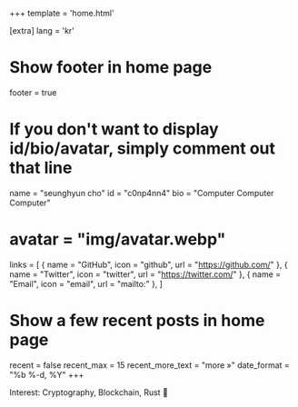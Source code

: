 +++
template = 'home.html'

[extra]
lang = 'kr'

# Show footer in home page
footer = true

# If you don't want to display id/bio/avatar, simply comment out that line
name = "seunghyun cho"
id = "c0np4nn4"
bio = "Computer Computer Computer"
# avatar = "img/avatar.webp"
links = [
    { name = "GitHub", icon = "github", url = "https://github.com/<your-username>" },
    { name = "Twitter", icon = "twitter", url = "https://twitter.com/<your-username>" },
    { name = "Email", icon = "email", url = "mailto:<your-email-address>" },
]

# Show a few recent posts in home page
recent = false
recent_max = 15
recent_more_text = "more »"
date_format = "%b %-d, %Y"
+++

Interest: Cryptography, Blockchain, Rust 🦀
